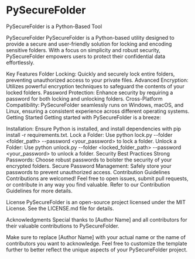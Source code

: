 # PySecureFolder
PySecureFolder is a Python-Based Tool



PySecureFolder
PySecureFolder is a Python-based utility designed to provide a secure and user-friendly solution for locking and encoding sensitive folders. With a focus on simplicity and robust security, PySecureFolder empowers users to protect their confidential data effortlessly.

Key Features
Folder Locking: Quickly and securely lock entire folders, preventing unauthorized access to your private files.
Advanced Encryption: Utilizes powerful encryption techniques to safeguard the contents of your locked folders.
Password Protection: Enhance security by requiring a password for both locking and unlocking folders.
Cross-Platform Compatibility: PySecureFolder seamlessly runs on Windows, macOS, and Linux, ensuring a consistent experience across different operating systems.
Getting Started
Getting started with PySecureFolder is a breeze:

Installation: Ensure Python is installed, and install dependencies with pip install -r requirements.txt.
Lock a Folder: Use python lock.py --folder <folder_path> --password <your_password> to lock a folder.
Unlock a Folder: Use python unlock.py --folder <locked_folder_path> --password <your_password> to unlock a folder.
Security Best Practices
Strong Passwords: Choose robust passwords to bolster the security of your encrypted folders.
Secure Password Management: Safely store your passwords to prevent unauthorized access.
Contribution Guidelines
Contributions are welcomed! Feel free to open issues, submit pull requests, or contribute in any way you find valuable. Refer to our Contribution Guidelines for more details.

License
PySecureFolder is an open-source project licensed under the MIT License. See the LICENSE.md file for details.

Acknowledgments
Special thanks to [Author Name] and all contributors for their valuable contributions to PySecureFolder.

Make sure to replace [Author Name] with your actual name or the name of contributors you want to acknowledge. Feel free to customize the template further to better reflect the unique aspects of your PySecureFolder project.





